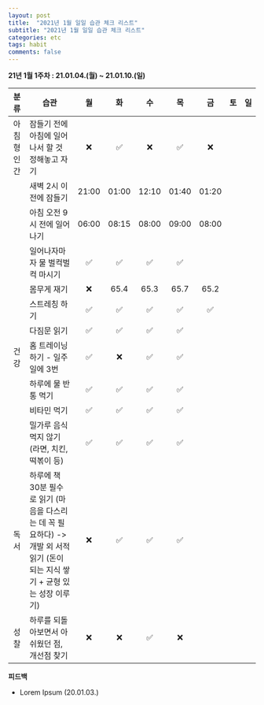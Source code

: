 ```yaml
---
layout: post
title:  "2021년 1월 일일 습관 체크 리스트"
subtitle: "2021년 1월 일일 습관 체크 리스트"
categories: etc
tags: habit
comments: false
---
```

**21년 1월 1주차 : 21.01.04.(월) ~ 21.01.10.(일)**

|분류|습관| 월 | 화 | 수 | 목 | 금 | 토 | 일 |
|:---:|---|:---:|:---:|:---:|:---:|:---:|:---:|:---:|
|아침형 인간|잠들기 전에 아침에 일어나서 할 것 정해놓고 자기|❌|✅|❌|✅|❌| | |
| |새벽 2시 이전에 잠들기|21:00|01:00|12:10|01:40|01:20| | |
| |아침 오전 9시 전에 일어나기|06:00|08:15|08:00|09:00|08:00| | |
| |일어나자마자 물 벌컥벌컥 마시기|✅|✅|✅|✅| | | |
| |몸무게 재기|❌|65.4|65.3|65.7|65.2| | |
| |스트레칭 하기|✅|✅|✅|✅|✅| | |
| |다짐문 읽기|✅|✅|✅|✅| | | |
|건강|홈 트레이닝 하기 - 일주일에 3번|✅|❌|✅|✅| | | |
| |하루에 물 반통 먹기|✅|✅|✅|✅| | | |
| |비타민 먹기|✅|✅|✅|✅| | | |
| |밀가루 음식 먹지 않기 (라면, 치킨, 떡볶이 등)|✅|✅|✅|✅| | | |
|독서|하루에 책 30분 필수로 읽기 (마음을 다스리는 데 꼭 필요하다) -> 개발 외 서적 읽기 (돈이 되는 지식 쌓기 + 균형 있는 성장 이루기)|❌|✅|✅|✅| | | |
|성찰| 하루를 되돌아보면서 아쉬웠던 점, 개선점 찾기|❌|❌|✅|❌| | | |

**피드백**
- Lorem Ipsum (20.01.03.)